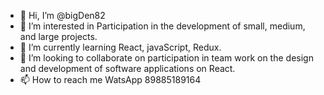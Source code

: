 - 👋 Hi, I’m @bigDen82
- 👀 I’m interested in Participation in the development of small, medium, and large projects.
- 🌱 I’m currently learning React, javaScript, Redux.
- 💞️ I’m looking to collaborate on participation in team work on the design and development of software applications on React.
- 📫 How to reach me WatsApp 89885189164

<!---
bigDen82/bigDen82 is a ✨ special ✨ repository because its `README.md` (this file) appears on your GitHub profile.
You can click the Preview link to take a look at your changes.
--->
